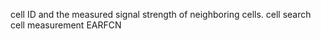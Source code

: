 
cell ID and the measured signal strength of neighboring cells.
cell search
cell measurement
EARFCN
